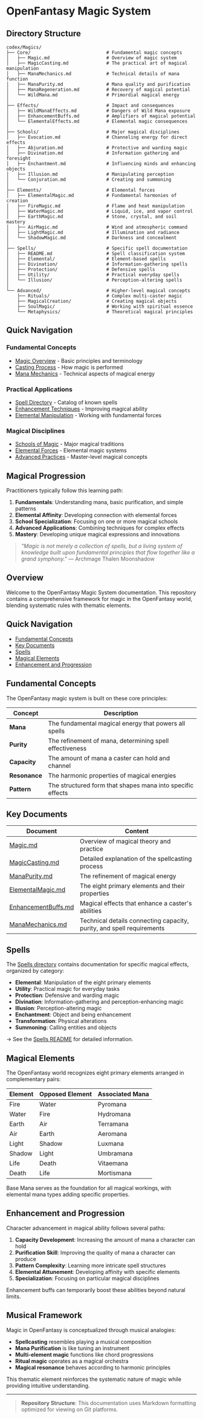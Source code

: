# **OpenFantasy Magic System**

## Directory Structure

```
codex/Magics/
├── Core/                            # Fundamental magic concepts
│   ├── Magic.md                     # Overview of magic system
│   ├── MagicCasting.md              # The practical art of magical manipulation
│   ├── ManaMechanics.md             # Technical details of mana function
│   ├── ManaPurity.md                # Mana quality and purification
│   ├── ManaRegeneration.md          # Recovery of magical potential
│   └── WildMana.md                  # Primordial magical energy
│
├── Effects/                         # Impact and consequences
│   ├── WildManaEffects.md           # Dangers of Wild Mana exposure
│   ├── EnhancementBuffs.md          # Amplifiers of magical potential
│   └── ElementalEffects.md          # Elemental magic consequences
│
├── Schools/                         # Major magical disciplines
│   ├── Evocation.md                 # Channeling energy for direct effects
│   ├── Abjuration.md                # Protective and warding magic
│   ├── Divination.md                # Information gathering and foresight
│   ├── Enchantment.md               # Influencing minds and enhancing objects
│   ├── Illusion.md                  # Manipulating perception
│   └── Conjuration.md               # Creating and summoning
│
├── Elements/                        # Elemental forces
│   ├── ElementalMagic.md            # Fundamental harmonies of creation
│   ├── FireMagic.md                 # Flame and heat manipulation
│   ├── WaterMagic.md                # Liquid, ice, and vapor control
│   ├── EarthMagic.md                # Stone, crystal, and soil mastery
│   ├── AirMagic.md                  # Wind and atmospheric command
│   ├── LightMagic.md                # Illumination and radiance
│   └── ShadowMagic.md               # Darkness and concealment
│
├── Spells/                          # Specific spell documentation
│   ├── README.md                    # Spell classification system
│   ├── Elemental/                   # Element-based spells
│   ├── Divination/                  # Information-gathering spells
│   ├── Protection/                  # Defensive spells
│   ├── Utility/                     # Practical everyday spells
│   └── Illusion/                    # Perception-altering spells
│
└── Advanced/                        # Higher-level magical concepts
    ├── Rituals/                     # Complex multi-caster magic
    ├── MagicalCreation/             # Creating magical objects
    ├── SoulMagic/                   # Working with spiritual essence
    └── Metaphysics/                 # Theoretical magical principles
```

## Quick Navigation

### Fundamental Concepts
- [Magic Overview](/codex/Magics/Core/Magic.md) - Basic principles and terminology
- [Casting Process](/codex/Magics/Core/MagicCasting.md) - How magic is performed
- [Mana Mechanics](/codex/Magics/Core/ManaMechanics.md) - Technical aspects of magical energy

### Practical Applications
- [Spell Directory](/codex/Magics/Spells/README.md) - Catalog of known spells
- [Enhancement Techniques](/codex/Magics/Effects/EnhancementBuffs.md) - Improving magical ability
- [Elemental Manipulation](/codex/Magics/Elements/ElementalMagic.md) - Working with fundamental forces

### Magical Disciplines
- [Schools of Magic](/codex/Magics/Schools/) - Major magical traditions
- [Elemental Forces](/codex/Magics/Elements/) - Elemental magic systems
- [Advanced Practices](/codex/Magics/Advanced/) - Master-level magical concepts

## Magical Progression

Practitioners typically follow this learning path:

1. **Fundamentals**: Understanding mana, basic purification, and simple patterns
2. **Elemental Affinity**: Developing connection with elemental forces
3. **School Specialization**: Focusing on one or more magical schools
4. **Advanced Applications**: Combining techniques for complex effects
5. **Mastery**: Developing unique magical expressions and innovations

> *"Magic is not merely a collection of spells, but a living system of knowledge built upon fundamental principles that flow together like a grand symphony."* — Archmage Thalen Moonshadow

## Overview

Welcome to the OpenFantasy Magic System documentation. This repository contains a comprehensive framework for magic in the OpenFantasy world, blending systematic rules with thematic elements.

## Quick Navigation

- [Fundamental Concepts](#fundamental-concepts)
- [Key Documents](#key-documents)
- [Spells](#spells)
- [Magical Elements](#magical-elements)
- [Enhancement and Progression](#enhancement-and-progression)

## Fundamental Concepts

The OpenFantasy magic system is built on these core principles:

| Concept | Description |
|---------|-------------|
| **Mana** | The fundamental magical energy that powers all spells |
| **Purity** | The refinement of mana, determining spell effectiveness |
| **Capacity** | The amount of mana a caster can hold and channel |
| **Resonance** | The harmonic properties of magical energies |
| **Pattern** | The structured form that shapes mana into specific effects |

## Key Documents

| Document | Content |
|----------|---------|
| [Magic.md](/codex/Magics/Core/Magic.md) | Overview of magical theory and practice |
| [MagicCasting.md](/codex/Magics/Core/MagicCasting.md) | Detailed explanation of the spellcasting process |
| [ManaPurity.md](/codex/Magics/Core/ManaPurity.md) | The refinement of magical energy |
| [ElementalMagic.md](/codex/Magics/Elements/ElementalMagic.md) | The eight primary elements and their properties |
| [EnhancementBuffs.md](/codex/Magics/Effects/EnhancementBuffs.md) | Magical effects that enhance a caster's abilities |
| [ManaMechanics.md](/codex/Magics/Core/ManaMechanics.md) | Technical details connecting capacity, purity, and spell requirements |

## Spells

The [Spells directory](/codex/Magics/Spells/) contains documentation for specific magical effects, organized by category:

- **Elemental**: Manipulation of the eight primary elements
- **Utility**: Practical magic for everyday tasks
- **Protection**: Defensive and warding magic
- **Divination**: Information-gathering and perception-enhancing magic
- **Illusion**: Perception-altering magic
- **Enchantment**: Object and being enhancement
- **Transformation**: Physical alterations
- **Summoning**: Calling entities and objects

→ See the [Spells README](/codex/Magics/Spells/README.md) for detailed information.

## Magical Elements

The OpenFantasy world recognizes eight primary elements arranged in complementary pairs:

| Element | Opposed Element | Associated Mana |
|---------|-----------------|-----------------|
| Fire | Water | Pyromana |
| Water | Fire | Hydromana |
| Earth | Air | Terramana |
| Air | Earth | Aeromana |
| Light | Shadow | Luxmana |
| Shadow | Light | Umbramana |
| Life | Death | Vitaemana |
| Death | Life | Mortismana |

Base Mana serves as the foundation for all magical workings, with elemental mana types adding specific properties.

## Enhancement and Progression

Character advancement in magical ability follows several paths:

1. **Capacity Development**: Increasing the amount of mana a character can hold
2. **Purification Skill**: Improving the quality of mana a character can produce
3. **Pattern Complexity**: Learning more intricate spell structures
4. **Elemental Attunement**: Developing affinity with specific elements
5. **Specialization**: Focusing on particular magical disciplines

Enhancement buffs can temporarily boost these abilities beyond natural limits.

## Musical Framework

Magic in OpenFantasy is conceptualized through musical analogies:

- **Spellcasting** resembles playing a musical composition
- **Mana Purification** is like tuning an instrument
- **Multi-element magic** functions like chord progressions
- **Ritual magic** operates as a magical orchestra
- **Magical resonance** behaves according to harmonic principles

This thematic element reinforces the systematic nature of magic while providing intuitive understanding.

---

> **Repository Structure**: This documentation uses Markdown formatting optimized for viewing on Git platforms. 